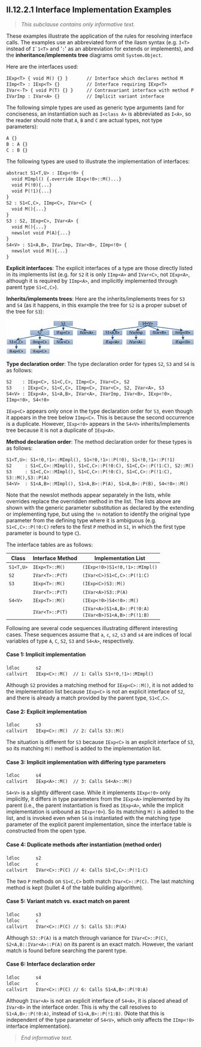## II.12.2.1 Interface Implementation Examples

> _This subclause contains only informative text._

These examples illustrate the application of the rules for resolving interface calls. The examples use an abbreviated form of the ilasm syntax (e.g. `I<T>` instead of ``I`1<T>`` and '`:`' as an abbreviation for extends or implements), and the **inheritance/implements tree** diagrams omit `System.Object`.

Here are the interfaces used:

 ```ilasm
 IExp<T> { void M() {} }       // Interface which declares method M
 IImp<T> : IExp<T> {}          // Interface requiring IExp<T>
 IVar<-T> { void P(T) {} }     // Contravariant interface with method P
 IVarImp : IVar<A> {}          // Implicit variant interface 
 ```

The following simple types are used as generic type arguments (and for conciseness, an instantiation such as `I<class A>` is abbreviated as `I<A>`, so the reader should note that `A`, `B` and `C` are actual types, not type parameters):

 ```ilasm
 A {}
 B : A {}
 C : B {}
 ```

The following types are used to illustrate the implementation of interfaces:

 ```ilasm
 abstract S1<T,U> : IExp<!0> {
   void MImpl() {.override IExp<!0>::M()...}
   void P(!0){...}
   void P(!1){...}
 }
 S2 : S1<C,C>, IImp<C>, IVar<C> {
   void M(){...}
 }
 S3 : S2, IExp<C>, IVar<A> {
   void M(){...}
   newslot void P(A){...}
 }
 S4<V> : S1<A,B>, IVarImp, IVar<B>, IImp<!0> {
   newslot void M(){...}
 }
 ```

**Explicit interfaces**: The explicit interfaces of a type are those directly listed in its implements list (e.g. for `S2` it is only `IImp<A>` and `IVar<C>`, not `IExp<A>`, although it is required by `IImp<A>`, and implicitly implemented through parent type `S1<C,C>`).

**Inherits/implements trees**: Here are the inherits/implements trees for `S3` and `S4` (as it happens, in this example the tree for `S2` is a proper subset of the tree for `S3`): 

 ![](ii.12.2.1-interface-implementation-examples-figure-1.png)

**Type declaration order**: The type declaration order for types `S2`, `S3` and `S4` is as follows:

    S2    : IExp<C>, S1<C,C>, IImp<C>, IVar<C>, S2
    S3    : IExp<C>, S1<C,C>, IImp<C>, IVar<C>, S2, IVar<A>, S3
    S4<V> : IExp<A>, S1<A,B>, IVar<A>, IVarImp, IVar<B>, IExp<!0>, IImp<!0>, S4<!0>

`IExp<C>` appears only once in the type declaration order for `S3`, even though it appears in the tree below `IImp<C>`. This is because the second occurrence is a duplicate. However, `IExp<!0>` appears in the `S4<V>` inherits/implements tree because it is not a duplicate of `IExp<A>`.

**Method declaration order**: The method declaration order for these types is as follows:

    S1<T,U>: S1<!0,!1>::MImpl(), S1<!0,!1>::P(!0), S1<!0,!1>::P(!1)
    S2     : S1<C,C>::MImpl(), S1<C,C>::P(!0:C), S1<C,C>::P(!1:C), S2::M()
    S3     : S1<C,C>::MImpl(), S1<C,C>::P(!0:C), S1<C,C>::P(!1:C), S3::M(),S3::P(A)
    S4<V>  : S1<A,B>::MImpl(), S1<A,B>::P(A), S1<A,B>::P(B), S4<!0>::M()

Note that the newslot methods appear separately in the lists, while overrides replace the overridden method in the list. The lists above are shown with the generic parameter substitution as declared by the extending or implementing type, but using the `!n` notation to identify the original type parameter from the defining type where it is ambiguous (e.g. `S1<C,C>::P(!0:C)` refers to the first `P` method in `S1`, in which the first type parameter is bound to type `C`). 

The interface tables are as follows: 

 Class | Interface Method | Implementation List
 ---- | ---- | ----
 `S1<T,U>` | `IExp<T>::M()` | `(IExp<!0>)S1<!0,!1>::MImpl()`
 `S2` | `IVar<T>::P(T)` | `(IVar<C>)S1<C,C>::P(!1:C)`
 `S3` | `IExp<T>::M()` | `(IExp<C>)S3::M()`
 &nbsp; | `IVar<T>::P(T)` | `(IVar<A>)S3::P(A)`
 `S4<V>` | `IExp<T>::M()` | `(IExp<!0>)S4<!0>::M()`
 &nbsp; | `IVar<T>::P(T)` | `(IVar<A>)S1<A,B>::P(!0:A)`<br>`(IVar<B>)S1<A,B>::P(!1:B)`

Following are several code sequences illustrating different interesting cases. These sequences assume that `a`, `c`, `s2`, `s3` and `s4` are indices of local variables of type `A`, `C`, `S2`, `S3` and `S4<A>`, respectively.

#### Case 1: Implicit implementation

 ```ilasm
 ldloc      s2
 callvirt   IExp<C>::M()  // 1: Calls S1<!0,!1>::MImpl()
 ```

Although `S2` provides a matching method for `IExp<C>::M()`, it is not added to the implementation list because `IExp<C>` is not an explicit interface of `S2`, and there is already a match provided by the parent type, `S1<C,C>`.

#### Case 2: Explicit implementation

 ```ilasm
 ldloc      s3
 callvirt   IExp<C>::M()  // 2: Calls S3::M()
 ```

The situation is different for `S3` because `IExp<C>` is an explicit interface of `S3`, so its matching `M()` method is added to the implementation list.

#### Case 3: Implicit implementation with differing type parameters

 ```ilasm
 ldloc      s4
 callvirt   IExp<A>::M()  // 3: Calls S4<A>::M()
 ```

`S4<V>` is a slightly different case. While it implements `IExp<!0>` only implicitly, it differs in type parameters from the `IExp<A>` implemented by its parent (i.e., the parent instantiation is fixed as `IExp<A>`, while the implicit implementation is unbound as `IExp<!0>`). So its matching `M()` is added to the list, and is invoked even when `S4` is instantiated with the matching type parameter of the explicit parent implementation, since the interface table is constructed from the open type.

#### Case 4: Duplicate methods after instantiation (method order)

 ```ilasm
 ldloc      s2
 ldloc      c
 callvirt   IVar<C>::P(C) // 4: Calls S1<C,C>::P(!1:C)
 ```

The two `P` methods on `S1<C,C>` both match `IVar<C>::P(C)`. The last matching method is kept (bullet 4 of the table building algorithm).

#### Case 5: Variant match vs. exact match on parent

 ```ilasm
 ldloc      s3
 ldloc      c
 callvirt   IVar<C>::P(C) // 5: Calls S3::P(A)
 ```

Although `S3::P(A)` is a match through variance for `IVar<C>::P(C)`, `S2<A,B::IVar<A>::P(A)` on its parent is an exact match. However, the variant match is found before searching the parent type.

#### Case 6: Interface declaration order

 ```ilasm
 ldloc      s4
 ldloc      c
 callvirt   IVar<C>::P(C) // 6: Calls S1<A,B>::P(!0:A)
 ```

Although `IVar<A>` is not an explicit interface of `S4<A>`, it is placed ahead of `IVar<B>` in the interface order. This is why the call resolves to `S1<A,B>::P(!0:A)`, instead of `S1<A,B>::P(!1:B)`. (Note that this is independent of the type parameter of `S4<V>`, which only affects the `IImp<!0>` interface implementation).

> _End informative text._
